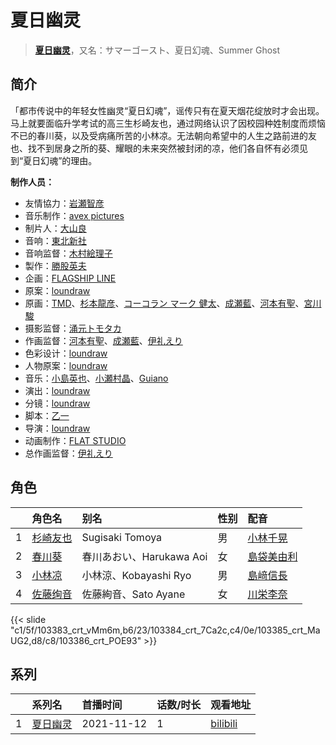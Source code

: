 # 夏日幽灵


> <u>**[夏日幽灵](https://bgm.tv/subject/328674)**</u>，又名：サマーゴースト、夏日幻魂、Summer Ghost

## 简介

「都市传说中的年轻女性幽灵“夏日幻魂”，谣传只有在夏天烟花绽放时才会出现。马上就要面临升学考试的高三生杉崎友也，通过网络认识了因校园种姓制度而烦恼不已的春川葵，以及受病痛所苦的小林凉。无法朝向希望中的人生之路前进的友也、找不到居身之所的葵、耀眼的未来突然被封闭的凉，他们各自怀有必须见到“夏日幻魂”的理由。

**制作人员：**
- 友情協力：[岩瀬智彦](https://bgm.tv/person/58210)
- 音乐制作：[avex pictures](https://bgm.tv/person/14945)
- 制片人：[大山良](https://bgm.tv/person/43070)
- 音响：[東北新社](https://bgm.tv/person/1285)
- 音响监督：[木村絵理子](https://bgm.tv/person/2577)
- 製作：[勝股英夫](https://bgm.tv/person/2857)
- 企画：[FLAGSHIP LINE](https://bgm.tv/person/41650)
- 原案：[loundraw](https://bgm.tv/person/18553)
- 原画：[TMD](https://bgm.tv/person/46324)、[杉本龍彦](https://bgm.tv/person/36046)、[コーコラン マーク 健太](https://bgm.tv/person/39334)、[成瀬藍](https://bgm.tv/person/56374)、[河本有聖](https://bgm.tv/person/44499)、[宮川駿](https://bgm.tv/person/46958)
- 摄影监督：[涌元トモタカ](https://bgm.tv/person/50007)
- 作画监督：[河本有聖](https://bgm.tv/person/44499)、[成瀬藍](https://bgm.tv/person/56374)、[伊礼えり](https://bgm.tv/person/32333)
- 色彩设计：[loundraw](https://bgm.tv/person/18553)
- 人物原案：[loundraw](https://bgm.tv/person/18553)
- 音乐：[小島英也](https://bgm.tv/person/36932)、[小瀬村晶](https://bgm.tv/person/10572)、[Guiano](https://bgm.tv/person/54682)
- 演出：[loundraw](https://bgm.tv/person/18553)
- 分镜：[loundraw](https://bgm.tv/person/18553)
- 脚本：[乙一](https://bgm.tv/person/5912)
- 导演：[loundraw](https://bgm.tv/person/18553)
- 动画制作：[FLAT STUDIO](https://bgm.tv/person/33972)
- 总作画监督：[伊礼えり](https://bgm.tv/person/32333)

## 角色

|     |   角色名   |   别名  | 性别 |  配音  |
|:--- |:------  |:----      |:---  |:--   |
| 1 | [杉崎友也](https://bgm.tv/character/103383) | Sugisaki Tomoya | 男 | [小林千晃](https://bgm.tv/person/32265) |
| 2 | [春川葵](https://bgm.tv/character/103384) | 春川あおい、Harukawa Aoi | 女 | [島袋美由利](https://bgm.tv/person/31512) |
| 3 | [小林凉](https://bgm.tv/character/103385) | 小林涼、Kobayashi Ryo | 男 | [島﨑信長](https://bgm.tv/person/7392) |
| 4 | [佐藤绚音](https://bgm.tv/character/103386) | 佐藤絢音、Sato Ayane | 女 | [川栄李奈](https://bgm.tv/person/23076) |

{{< slide "c1/5f/103383_crt_vMm6m,b6/23/103384_crt_7Ca2c,c4/0e/103385_crt_MaUG2,d8/c8/103386_crt_POE93" >}}

## 系列

|     |   系列名   |   首播时间  | 话数/时长  | 观看地址 |
|:---  |:------    |:----      |:---       |:---  |
| 1 |[夏日幽灵](https://bgm.tv/subject/328674)| 2021-11-12 | 1 | [bilibili](https://www.bilibili.com/bangumi/play/ss41484)  |



